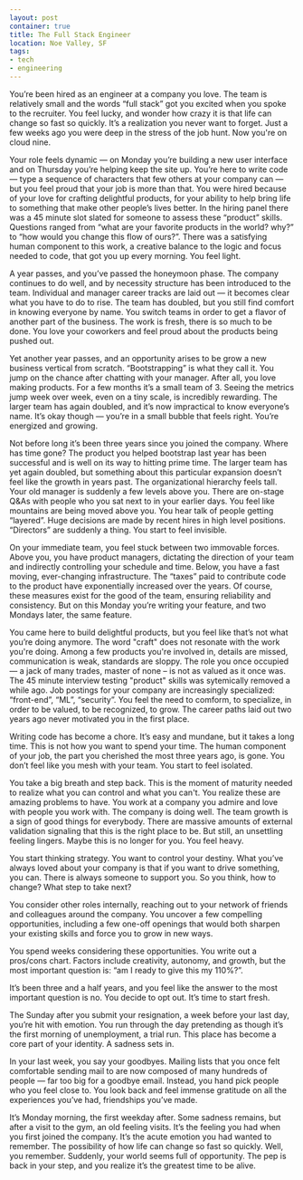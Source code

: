 ```yaml
---
layout: post
container: true
title: The Full Stack Engineer
location: Noe Valley, SF
tags:
- tech
- engineering
---
```


You’re been hired as an engineer at a company you love. The team is relatively small and the words “full stack” got you excited when you spoke to the recruiter. You feel lucky, and wonder how crazy it is that life can change so fast so quickly. It’s a realization you never want to forget. Just a few weeks ago you were deep in the stress of the job hunt. Now you're on cloud nine.

Your role feels dynamic — on Monday you’re building a new user interface and on Thursday you’re helping keep the site up. You’re here to write code — type a sequence of characters that few others at your company can — but you feel proud that your job is more than that. You were hired because of your love for crafting delightful products, for your ability to help bring life to something that make other people’s lives better. In the hiring panel there was a 45 minute slot slated for someone to assess these “product” skills. Questions ranged from “what are your favorite products in the world? why?” to “how would you change this flow of ours?”. There was a satisfying human component to this work, a creative balance to the logic and focus needed to code, that got you up every morning. You feel light.

A year passes, and you’ve passed the honeymoon phase. The company continues to do well, and by necessity structure has been introduced to the team. Individual and manager career tracks are laid out — it becomes clear what you have to do to rise. The team has doubled, but you still find comfort in knowing everyone by name. You switch teams in order to get a flavor of another part of the business. The work is fresh, there is so much to be done. You love your coworkers and feel proud about the products being pushed out.

Yet another year passes, and an opportunity arises to be grow a new business vertical from scratch. “Bootstrapping” is what they call it. You jump on the chance after chatting with your manager. After all, you love making products. For a few months it’s a small team of 3. Seeing the metrics jump week over week, even on a tiny scale, is incredibly rewarding. The larger team has again doubled, and it’s now impractical to know everyone’s name. It’s okay though — you’re in a small bubble that feels right. You’re energized and growing.

Not before long it’s been three years since you joined the company. Where has time gone? The product you helped bootstrap last year has been successful and is well on its way to hitting prime time. The larger team has yet again doubled, but something about this particular expansion doesn’t feel like the growth in years past. The organizational hierarchy feels tall. Your old manager is suddenly a few levels above you. There are on-stage Q&As with people who you sat next to in your earlier days. You feel like mountains are being moved above you. You hear talk of people getting “layered”. Huge decisions are made by recent hires in high level positions. “Directors” are suddenly a thing. You start to feel invisible.

On your immediate team, you feel stuck between two immovable forces. Above you, you have product managers, dictating the direction of your team and indirectly controlling your schedule and time. Below, you have a fast moving, ever-changing infrastructure. The “taxes” paid to contribute code to the product have exponentially increased over the years. Of course, these measures exist for the good of the team, ensuring reliability and consistency. But on this Monday you’re writing your feature, and two Mondays later, the same feature.

You came here to build delightful products, but you feel like that’s not what you’re doing anymore. The word "craft" does not resonate with the work you're doing. Among a few products you're involved in, details are missed, communication is weak, standards are sloppy. The role you once occupied — a jack of many trades, master of none – is not as valued as it once was. The 45 minute interview testing "product" skills was sytemically removed a while ago. Job postings for your company are increasingly specialized: “front-end”, “ML”, “security”. You feel the need to comform, to specialize, in order to be valued, to be recognized, to grow. The career paths laid out two years ago never motivated you in the first place.

Writing code has become a chore. It’s easy and mundane, but it takes a long time. This is not how you want to spend your time. The human component of your job, the part you cherished the most three years ago, is gone. You don’t feel like you mesh with your team. You start to feel isolated.

You take a big breath and step back. This is the moment of maturity needed to realize what you can control and what you can't. You realize these are amazing problems to have. You work at a company you admire and love with people you work with. The company is doing well. The team growth is a sign of good things for everybody. There are massive amounts of external validation signaling that this is the right place to be. But still, an unsettling feeling lingers. Maybe this is no longer for you. You feel heavy.

You start thinking strategy. You want to control your destiny. What you’ve always loved about your company is that if you want to drive something, you can. There is always someone to support you. So you think, how to change? What step to take next?

You consider other roles internally, reaching out to your network of friends and colleagues around the company. You uncover a few compelling opportunities, including a few one-off openings that would both sharpen your existing skills and force you to grow in new ways.

You spend weeks considering these opportunities. You write out a pros/cons chart. Factors include creativity, autonomy, and growth, but the most important question is: “am I ready to give this my 110%?”.

It’s been three and a half years, and you feel like the answer to the most important question is no. You decide to opt out. It’s time to start fresh.

The Sunday after you submit your resignation, a week before your last day, you’re hit with emotion. You run through the day pretending as though it’s the first morning of unemployment, a trial run. This place has become a core part of your identity. A sadness sets in.

In your last week, you say your goodbyes. Mailing lists that you once felt comfortable sending mail to are now composed of many hundreds of people — far too big for a goodbye email. Instead, you hand pick people who you feel close to. You look back and feel immense gratitude on all the experiences you’ve had, friendships you’ve made.

It’s Monday morning, the first weekday after. Some sadness remains, but after a visit to the gym, an old feeling visits. It’s the feeling you had when you first joined the company. It’s the acute emotion you had wanted to remember. The possibility of how life can change so fast so quickly. Well, you remember. Suddenly, your world seems full of opportunity. The pep is back in your step, and you realize it’s the greatest time to be alive.

